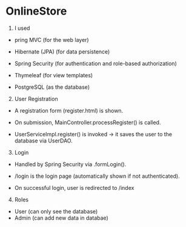 # OnlineStore

1) I used
  * pring MVC (for the web layer)
  
  * Hibernate (JPA) (for data persistence)
  
  * Spring Security (for authentication and role-based authorization)
  
  * Thymeleaf (for view templates)
  
  * PostgreSQL (as the database)

2) User Registration
  * A registration form (register.html) is shown.
  
  * On submission, MainController.processRegister() is called.
  
  * UserServiceImpl.register() is invoked -> it saves the user to the database via UserDAO.

3) Login
  * Handled by Spring Security via .formLogin().

  * /login is the login page (automatically shown if not authenticated).
    
  * On successful login, user is redirected to /index

4) Roles
  * User (can only see the database)
  * Admin (can add new data in databae) 




